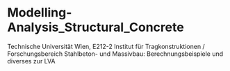 # Modelling-Analysis_Structural_Concrete
Technische Universität Wien, E212-2 Institut für Tragkonstruktionen / Forschungsbereich Stahlbeton- und Massivbau: Berechnungsbeispiele und diverses zur LVA
